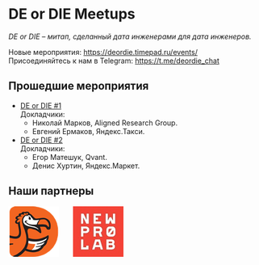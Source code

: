 # DE or DIE Meetups

_DE or DIE – митап, сделанный дата инженерами для дата инженеров._

Новые мероприятия: <https://deordie.timepad.ru/events/>  
Присоединяйтесь к нам в Telegram: <https://t.me/deordie_chat>

## Прошедшие мероприятия

- [DE or DIE #1](meetups/2020-02-27%20%5BMeetup%20%231%5D//README.md)  
Докладчики:
  - Николай Марков, Aligned Research Group.
  - Евгений Ермаков, Яндекс.Такси.
- [DE or DIE #2](meetups/2020-05-04%20%5BMeetup%20%232%5D/README.md)  
Докладчики:  
  - Егор Матешук, Qvant.
  - Денис Хуртин, Яндекс.Маркет.

## Наши партнеры

[![dp_logo]][dp_link]&emsp;&emsp;[![nlp_logo]][nlp_link]

[dp_link]: https://dodopizza.dev/ "Dodo Pizza Engineering"
[dp_logo]: images/dodopizza_partner.png "Dodo Pizza Engineering"
[nlp_link]: https://newprolab.com/ "New Professions Lab"
[nlp_logo]: images/newprolab_partner.jpg "New Professions Lab"

